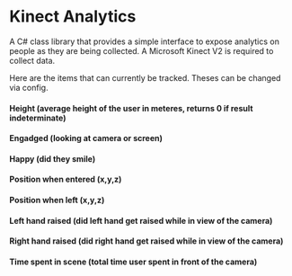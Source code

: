 # Kinect Analytics
A C# class library that provides a simple interface to expose analytics on people as they are being collected. A Microsoft Kinect V2 is required to collect data.

Here are the items that can currently be tracked. Theses can be changed via config.
#### Height (average height of the user in meteres, returns 0 if result indeterminate) 
#### Engadged (looking at camera or screen)
#### Happy (did they smile)
#### Position when entered (x,y,z)
#### Position when left (x,y,z)
#### Left hand raised (did left hand get raised while in view of the camera)
#### Right hand raised (did right hand get raised while in view of the camera)
#### Time spent in scene (total time user spent in front of the camera)
